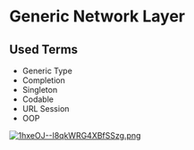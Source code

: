 # Generic Network Layer

## Used Terms
- Generic Type
- Completion
- Singleton
- Codable
- URL Session
- OOP

<a href="https://www.imageupload.net/image/xLjPz"><img src="https://imagehost.imageupload.net/2020/04/19/1hxeOJ--l8qkWRG4XBfSSzg.md.png" alt="1hxeOJ--l8qkWRG4XBfSSzg.png" border="0" /></a>
